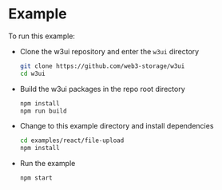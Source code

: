 # Example

To run this example:

- Clone the w3ui repository and enter the `w3ui` directory

  ```sh
  git clone https://github.com/web3-storage/w3ui
  cd w3ui
  ```
- Build the w3ui packages in the repo root directory

  ```sh
  npm install
  npm run build
  ```

- Change to this example directory and install dependencies

  ```sh
  cd examples/react/file-upload
  npm install
  ```

- Run the example

  ```sh
  npm start
  ```
